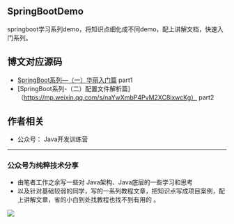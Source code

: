 ## SpringBootDemo
springboot学习系列demo，将知识点细化成不同demo，配上讲解文档，快速入门系列。



## 博文对应源码
- [SpringBoot系列—（一）华丽入门篇](https://mp.weixin.qq.com/s/D2zj94eBvDvUDTzSbmXV6Q) part1
- [SpringBoot系列-（二）配置文件解析篇]（https://mp.weixin.qq.com/s/naYwXmbP4PvM2XC8ixwcKg） part2

## 作者相关
- 公众号： Java开发训练营 

---


### 公众号为纯粹技术分享
- 由笔者工作之余写一些对 Java架构、Java底层的一些学习和思考
- 以及针对基础较弱的同学，写的一系列教程文章，把知识点写成项目案例，配上讲解文章，省的小白到处找教程也找不到有用的 。


![](https://imgkr2.cn-bj.ufileos.com/4a3e58bc-441f-4879-b497-6edb5d36ca2d.jpg?UCloudPublicKey=TOKEN_8d8b72be-579a-4e83-bfd0-5f6ce1546f13&Signature=BaL%252BQCYcoBiF66mlpc1UT4P7KZM%253D&Expires=1603429894)


